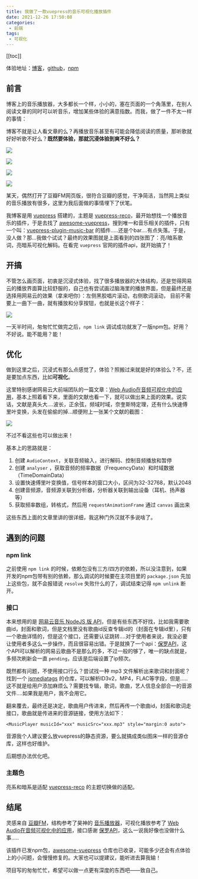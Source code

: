 ```yaml
---
title: 我做了一款vuepress的音乐可视化播放插件
date: 2021-12-26 17:50:08
categories:
 - 前端
tags:
 - 可视化
---
```

[[toc]]

体验地址：[博客](https://daodaolee.cn/music/#%E5%96%9C%E6%AC%A2%E7%9A%84)，[github](https://github.com/daodaolee/vuepress-plugin-awesome-musicplayer)，[npm](https://www.npmjs.com/package/vuepress-plugin-awesome-musicplayer)

 ## 前言

博客上的音乐播放器，大多都长一个样，小小的，塞在页面的一个角落里，在别人阅读文章的同时可以听音乐，增加某些体验的满意指数。而我，做了一件不太一样的事情：

博客不就是让人看文章的么？再播放音乐甚至有可能会降低阅读的质量，那听歌就好好听歌不好么？**既然要体验，那就沉浸体验到爽不好么？**

![](https://cdn.jsdelivr.net/gh/daodaolee/photobed@main/img/20211226165507.png)

![](https://cdn.jsdelivr.net/gh/daodaolee/photobed@main/img/20211226165508.png)

![](https://cdn.jsdelivr.net/gh/daodaolee/photobed@main/img/20211226165506.png)

![](https://cdn.jsdelivr.net/gh/daodaolee/photobed@main/img/20211226165509.png)

某天，偶然打开了豆瓣FM网页版，很符合豆瓣的感觉，干净简洁，当然网上类似的音乐播放有很多，这里为我后面做的事情埋下了伏笔。

我博客是用 [vuepress]() 搭建的，主题是 [vuepress-reco](https://vuepress-theme-reco.recoluan.com/views/1.x/)，最开始想找一个播放音乐的插件，于是去找了 [awesome-vuepress](https://github.com/vuepress/awesome-vuepress)，搜到唯一和音乐相关的插件，只有一个叫：[vuepress-plugin-music-bar](https://github.com/PentaTea/B-Tree.studio/tree/master/docs/.vuepress/plugin/vuepress-plugin-music-bar#vuepress-plugin-music-bar) 的插件.....还是个bar....有点失落。于是，没人做？那...我做个试试？最终的效果图就是上面看到的四张图了：亮/暗系歌词，亮暗系可视化解码。在看完 `vuepress` 官网的插件api，就开始搞了！

## 开搞

不管怎么画页面，初衷是沉浸式体验，找了很多播放器的大体结构，还是觉得网易云的播放界面算比较舒服的，自己也有尝试画过脑海里的播放界面，但是最终还是选择用网易云的效果（拿来吧你）：左侧黑胶唱片滚动，右侧歌词滚动， 目前不需要上一曲下一曲，就有播放和分享按钮，也就是长这个样子：

![](https://cdn.jsdelivr.net/gh/daodaolee/photobed@main/img/20211223183444.png)

一天半时间，匆匆忙忙做完之后，`npm link` 调试成功就发了一版npm包。好用？不好说。能不能用？能！

## 优化

做到这里之后，沉浸式有那么点感觉了，体验？照搬过来就是好的体验么？不，还是要加点东西，比如**可视化**。

这里特别感谢网易云大前端团队的一篇文章：[Web Audio在音频可视化中的应用](https://juejin.cn/post/6844903953130323976)，基本上照着看下来，里面的文献也看一下，就可以做出来上面的效果。说实话，文献是真头大....波长，正余弦，频域时域，奈奎斯特定理，还有什么快速傅里叶变换，头发在偷偷的掉...顺便附上一张某个文献的截图：

![](https://cdn.jsdelivr.net/gh/daodaolee/photobed@main/img/20211226171755.jpg)

不过不看这些也可以做出来！

基本上的思路就是：

1. 创建 `AudioContext`，关联音频输入，进行解码、控制音频播放和暂停
2. 创建 `analyser` ，获取音频的频率数据（FrequencyData）和时域数据（TimeDomainData）
3. 设置快速傅里叶变换值，信号样本的窗口大小，区间为32-32768，默认2048
4. 创建音频源，音频源关联到分析器，分析器关联到输出设备（耳机、扬声器等）
5. 获取频率数组，转格式，然后用 `requestAnimationFrame` 通过 `canvas` 画出来

这些东西上面的文章里讲的很详细，我这种门外汉就不多说啥了。

## 遇到的问题

### npm link

之前使用 `npm link` 的时候，依赖包没有三方/四方的依赖，所以没注意到，如果开发的npm包带有别的依赖，那么调试的时候要在主项目里的 `package.json` 先加上这些包，就不会报错说 `resolve` 失败什么的了，调试结束记得 `npm unlink` 断开。

### 接口

本来想用的是 [网易云音乐 NodeJS 版 API](https://binaryify.github.io/NeteaseCloudMusicApi/#/)，但是有些东西不好找，比如我需要歌曲id，封面和歌词，但是文档里没有歌曲id反查专辑id的（封面在专辑id里），只有一个歌曲详情的，但是这个接口，还需要认证跳转....对于使用者来说，我没必要让使用者多这么一步操作，而且很容易出错。于是就换了一个api：[保罗API](https://api.paugram.com/help/netease)，这个API可以解析的网易云歌曲不是那么的多，不过一般的够了，唯一的缺点就是，多频次刷新会一直 `pending`，应该是后端设置了ip频次。

既然都有问题，不使用接口行么？尝试找一种 mp3 文件解析出来歌词和封面呢？找到一个 [jsmediatags](https://github.com/aadsm/jsmediatags) 的仓库，可以解析ID3v2，MP4，FLAC等字段，但是.....这不就是给用户添加麻烦么？需要找专辑，歌词，歌曲，艺人信息全部合一的音源文件....如果我是用户，我不会用它。

翻来覆去，最终还是决定，歌曲用户传进来，然后再传一个歌曲id，封面和歌词走接口，歌曲就是传进来的音源链接，使用方法如下：

```vue
<MusicPlayer musicId="xxx" musicSrc="xxx.mp3" style="margin:0 auto">
```

音源我个人建议要么放vuepress的静态资源，要么就搞成类似图床一样的音源仓库，这样也好维护。

后期想办法优化吧。

### 主题色

亮系和暗系是适配 [vuepress-reco](https://vuepress-theme-reco.recoluan.com/views/1.x/) 的主题切换做的适配。

## 结尾

灵感来自 [豆瓣FM](https://fm.douban.com/?from_=shire_top_nav)，结构参考了昊神的 [音乐播放器](https://github.com/sl1673495/vue-netease-music)，可视化播放参考了 [Web Audio在音频可视化中的应用](https://juejin.cn/post/6844903953130323976)，接口感谢 [保罗API](https://api.paugram.com/help/netease)，这么一说我好像也没做什么事.....

该插件已发npm包，[awesome-vuepress](https://github.com/vuepress/awesome-vuepress) 仓库也已收录，可能多少还会有点体验上的小问题，会慢慢修复的。大家也可以提建议，能听进去算我输！

项目写的匆匆忙忙，希望可以做一点更有深度的东西吧——致自己。